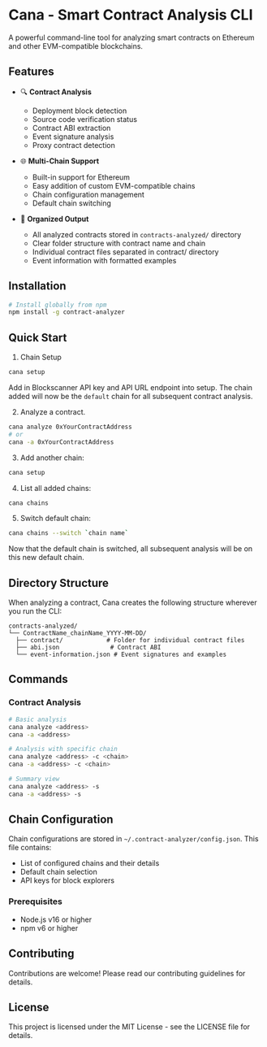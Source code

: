 # Cana - Smart Contract Analysis CLI

A powerful command-line tool for analyzing smart contracts on Ethereum and other EVM-compatible blockchains.

## Features

- 🔍 **Contract Analysis**
  - Deployment block detection
  - Source code verification status
  - Contract ABI extraction
  - Event signature analysis
  - Proxy contract detection
  
- 🌐 **Multi-Chain Support**
  - Built-in support for Ethereum
  - Easy addition of custom EVM-compatible chains
  - Chain configuration management
  - Default chain switching
  
- 📁 **Organized Output**
  - All analyzed contracts stored in `contracts-analyzed/` directory
  - Clear folder structure with contract name and chain
  - Individual contract files separated in contract/ directory
  - Event information with formatted examples

## Installation

```bash
# Install globally from npm
npm install -g contract-analyzer
```

## Quick Start

1. Chain Setup
```bash
cana setup
```
Add in Blockscanner API key and API URL endpoint into setup. The chain added will now be the `default` chain for all subsequent contract analysis. 

2. Analyze a contract.
```bash
cana analyze 0xYourContractAddress
# or
cana -a 0xYourContractAddress
```

3. Add another chain:
```bash
cana setup
```

4. List all added chains:
```bash
cana chains
```

5. Switch default chain:
```bash
cana chains --switch `chain name` 
```

Now that the default chain is switched, all subsequent analysis will be on this new default chain.

## Directory Structure

When analyzing a contract, Cana creates the following structure wherever you run the CLI:
```
contracts-analyzed/
└── ContractName_chainName_YYYY-MM-DD/
  ├── contract/            # Folder for individual contract files
  ├── abi.json              # Contract ABI
  └── event-information.json # Event signatures and examples
```

## Commands

### Contract Analysis
```bash
# Basic analysis
cana analyze <address>
cana -a <address>

# Analysis with specific chain
cana analyze <address> -c <chain>
cana -a <address> -c <chain>

# Summary view
cana analyze <address> -s
cana -a <address> -s
```

## Chain Configuration

Chain configurations are stored in `~/.contract-analyzer/config.json`. This file contains:

- List of configured chains and their details
- Default chain selection
- API keys for block explorers

### Prerequisites

- Node.js v16 or higher
- npm v6 or higher

## Contributing

Contributions are welcome! Please read our contributing guidelines for details.

## License

This project is licensed under the MIT License - see the LICENSE file for details.
